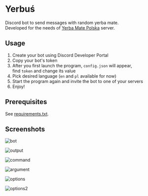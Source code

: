 # Yerbuś
Discord bot to send messages with random yerba mate.\
Developed for the needs of [Yerba Mate Polska](https://discord.gg/RG7QmtDWTz) server.

## Usage
1. Create your bot using Discord Developer Portal
2. Copy your bot's token
3. After you first launch the program, `config.json` will appear,\
find `token` and change its value
4. Pick desired language (`en` and `pl` available for now)
5. Start the program again and invite the bot to one of your servers
6. Enjoy!

## Prerequisites
See [requirements.txt](requirements.txt).

## Screenshots
![bot](https://i.imgur.com/4pqTLr7.png)

![output](https://i.imgur.com/umMIKj1.png)

![command](https://i.imgur.com/Q0PZlG8.png)

![argument](https://i.imgur.com/SgVcEGH.png)

![options](https://i.imgur.com/cGbOQt8.png)

![options2](https://i.imgur.com/I4VcRDG.png)